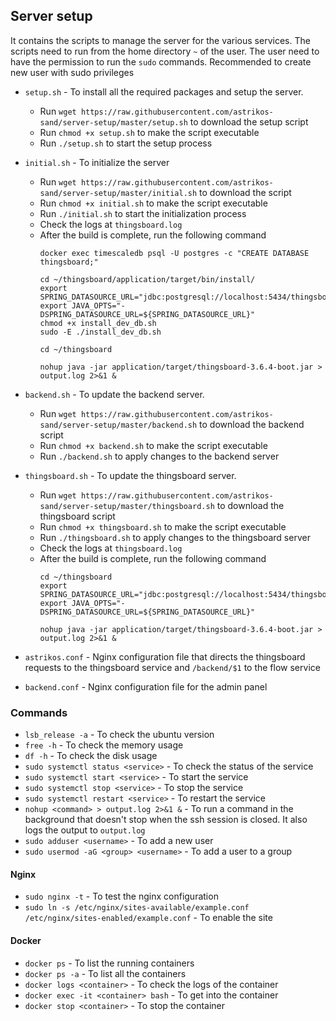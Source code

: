 ## Server setup

It contains the scripts to manage the server for the various services. The scripts need to run from the home directory `~` of the user. The user need to have the permission to run the `sudo` commands. Recommended to create new user with sudo privileges

- `setup.sh` - To install all the required packages and setup the server.
    - Run `wget https://raw.githubusercontent.com/astrikos-sand/server-setup/master/setup.sh` to download the setup script
    - Run `chmod +x setup.sh` to make the script executable
    - Run `./setup.sh` to start the setup process

- `initial.sh` - To initialize the server
    - Run `wget https://raw.githubusercontent.com/astrikos-sand/server-setup/master/initial.sh` to download the script
    - Run `chmod +x initial.sh` to make the script executable
    - Run `./initial.sh` to start the initialization process
    - Check the logs at `thingsboard.log`
    - After the build is complete, run the following command
        ```
        docker exec timescaledb psql -U postgres -c "CREATE DATABASE thingsboard;"

        cd ~/thingsboard/application/target/bin/install/
        export SPRING_DATASOURCE_URL="jdbc:postgresql://localhost:5434/thingsboard"
        export JAVA_OPTS="-DSPRING_DATASOURCE_URL=${SPRING_DATASOURCE_URL}"
        chmod +x install_dev_db.sh
        sudo -E ./install_dev_db.sh

        cd ~/thingsboard

        nohup java -jar application/target/thingsboard-3.6.4-boot.jar > output.log 2>&1 &
        ```

- `backend.sh` - To update the backend server.
    - Run `wget https://raw.githubusercontent.com/astrikos-sand/server-setup/master/backend.sh` to download the backend script
    - Run `chmod +x backend.sh` to make the script executable
    - Run `./backend.sh` to apply changes to the backend server

- `thingsboard.sh` - To update the thingsboard server.
    - Run `wget https://raw.githubusercontent.com/astrikos-sand/server-setup/master/thingsboard.sh` to download the thingsboard script
    - Run `chmod +x thingsboard.sh` to make the script executable
    - Run `./thingsboard.sh` to apply changes to the thingsboard server
    - Check the logs at `thingsboard.log`
    - After the build is complete, run the following command
        ```
        cd ~/thingsboard
        export SPRING_DATASOURCE_URL="jdbc:postgresql://localhost:5434/thingsboard"
        export JAVA_OPTS="-DSPRING_DATASOURCE_URL=${SPRING_DATASOURCE_URL}"

        nohup java -jar application/target/thingsboard-3.6.4-boot.jar > output.log 2>&1 &
        ```

- `astrikos.conf` - Nginx configuration file that directs the thingsboard requests to the thingsboard service and `/backend/$1` to the flow service

- `backend.conf` - Nginx configuration file for the admin panel

### Commands

- `lsb_release -a` - To check the ubuntu version
- `free -h` - To check the memory usage
- `df -h` - To check the disk usage
- `sudo systemctl status <service>` - To check the status of the service
- `sudo systemctl start <service>` - To start the service
- `sudo systemctl stop <service>` - To stop the service
- `sudo systemctl restart <service>` - To restart the service
- `nohup <command> > output.log 2>&1 &` - To run a command in the background that doesn't stop when the ssh session is closed. It also logs the output to `output.log`
- `sudo adduser <username>` - To add a new user
- `sudo usermod -aG <group> <username>` - To add a user to a group

#### Nginx

- `sudo nginx -t` - To test the nginx configuration
- `sudo ln -s /etc/nginx/sites-available/example.conf /etc/nginx/sites-enabled/example.conf` - To enable the site

#### Docker

- `docker ps` - To list the running containers
- `docker ps -a` - To list all the containers
- `docker logs <container>` - To check the logs of the container
- `docker exec -it <container> bash` - To get into the container
- `docker stop <container>` - To stop the container
